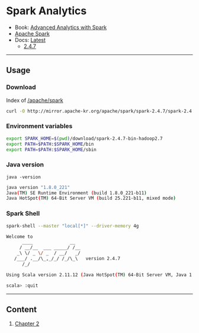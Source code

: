 # Spark Analytics

- Book: [Advanced Analytics with Spark](https://github.com/sryza/aas)
- [Apache Spark](https://spark.apache.org/)
- Docs: [Latest](https://spark.apache.org/docs/latest/)
  - [2.4.7](https://spark.apache.org/docs/2.4.7/)

---

## Usage

### Download

Index of [/apache/spark](http://mirror.apache-kr.org/apache/spark)

```bash
curl -O http://mirror.apache-kr.org/apache/spark/spark-2.4.7/spark-2.4.7-bin-hadoop2.7.tgz
```

### Environment variables

```bash
export SPARK_HOME=$(pwd)/download/spark-2.4.7-bin-hadoop2.7
export PATH=$PATH:$SPARK_HOME/bin
export PATH=$PATH:$SPARK_HOME/sbin
```

### Java version

`java -version`

```bash
java version "1.8.0_221"
Java(TM) SE Runtime Environment (build 1.8.0_221-b11)
Java HotSpot(TM) 64-Bit Server VM (build 25.221-b11, mixed mode)
```

### Spark Shell

```bash
spark-shell --master "local[*]" --driver-memory 4g
```

```bash
Welcome to
      ____              __
     / __/__  ___ _____/ /__
    _\ \/ _ \/ _  / __/   _/
   /___/ .__/\_,_/_/ /_/\_\   version 2.4.7
      /_/

Using Scala version 2.11.12 (Java HotSpot(TM) 64-Bit Server VM, Java 1.8.0_221)

scala> :quit
```

---

## Content

1. [Chapter 2](docs/ch.02.md)
